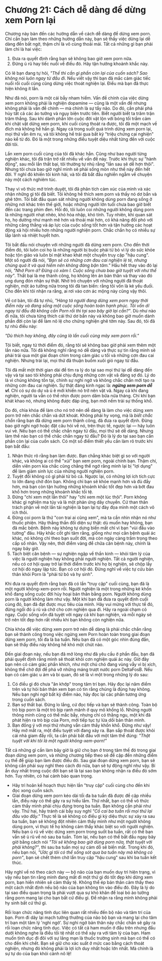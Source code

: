 # Chương 21: Cách dễ dàng để dừng xem Porn lại

Chương này bàn đến các hướng dẫn về cách dễ dàng để dừng xem porn. Chỉ cần bạn làm theo những hướng dẫn này, bạn sẽ thấy việc dừng lại dễ dàng đến bất ngờ, thậm chí là vô cùng thoải mái. Tất cả những gì bạn phải làm chỉ là hai việc:

1. Đưa ra quyết định rằng bạn sẽ không bao giờ xem porn nữa.
2. Đừng ủ rũ hay tiếc nuối về điều đó. Hãy tận hưởng khoảnh khắc này.

Có lẽ bạn đang tự hỏi, *"Thế thì cần gì phần còn lại của cuốn sách? Sao không nói luôn ngay từ đầu đi*. Nếu viết vậy thì bạn đã mắc cảm giác tiếc nuối rồi cuối cùng cũng dừng việc thoát nghiện lại. Điều mà bạn đã thực hiện không ít lần.

Như đã nói, porn là một cái bẫy nham hiểm. Vấn đề chính của việc dừng xem porn không phải là nghiện dopamine — cũng là một vấn đề nhưng không phải là vấn đề chính — mà chính là sự tẩy não. Do đó, cần phải phá hủy tất cả các ảo tưởng và ngụy biện trước tiên. Biết người biết ta trăm trận trăm thắng. Sau khi dành phần lớn cuộc đời vật lộn với bóng tối trầm cảm khi chật vật dừng xem porn, khi cuối cùng thoát ra được, tôi đã một mạch về đích mà không hề hấn gì. Ngay cả trong suốt quá trình dừng xem porn lại, mọi thứ vẫn êm ru, và tôi không hề trải qua bất kỳ "triệu chứng cai nghiện" nào kể từ đó. Đó là một trong những điều tuyệt diệu nhất từng đến với cuộc đời tôi.

Lần xem porn cuối cùng của tôi đã khác hẳn. Cũng như bao người từng nghiện khác, tôi đã trăn trở rất nhiều về vấn đề này. Trước khi thực sự "hành động", sau mỗi lần thất bại, tôi thường tự nhủ rằng "lần sau sẽ dễ hơn thôi". Nhưng tôi chưa bao giờ nghĩ mình sẽ phải sống mòn như thế này đến hết đời. Ý nghĩ đó khiến tôi kinh hãi, và tôi đã bắt đầu nghiền ngẫm về chuyện này một cách nghiêm túc.

Thay vì vô thức mở trình duyệt, tôi đã phân tích cảm xúc của mình và xác nhận những gì tôi đã biết. Tôi không hề thích xem porn và thấy nó dơ bẩn và ghê tởm. Tôi bắt đầu quan sát những người không dùng porn đang sống ở những nơi khác trên thế giới, hoặc những người lớn tuổi chưa bao giờ biết đến các trang phim đen. Hồi đó, tôi luôn coi những người không dùng porn là những người nhạt nhẽo, khó hòa nhập, khó tính. Tuy nhiên, khi quan sát họ, họ dường như mạnh mẽ hơn và thoải mái hơn, có khả năng đối phó với những căng thẳng và áp lực của cuộc sống tốt hơn và tận hưởng các hoạt động xã hội nhiều hơn những người nghiện porn. Chắc chắn họ có nhiều sự lấp lánh và nhiệt huyết hơn.

Tôi bắt đầu nói chuyện với những người đã dừng xem porn. Cho đến thời điểm đó, tôi luôn coi họ là những người bị buộc phải từ bỏ vì lý do sức khỏe hoặc tôn giáo và luôn bí mật khao khát một chuyến truy cập "hậu cung". Một số người đã nói, *"Bạn sẽ có những cơn đau cai nghiện lẻ tẻ, nhưng chúng quá ít và quá hiếm nên không đáng bận tâm."* Hầu hết thay vào đó lại nói, *"Nhớ Porn á? Đừng có xàm l. Cuộc sống chưa bao giờ tuyệt vời như thế này"*. Thất bại là mẹ thành công, họ không lên án bản thân và thay vào đó ung dung đón nhận sự thật. Nhờ trò chuyện với những người đã thoát nghiện, một ảo tưởng nữa trong tôi đã tan biến: rằng tôi vốn là kẻ yếu đuối. Cho đến khi tôi nhận ra rằng, ai rơi vào cơn ác mộng này cũng vậy thôi.

Về cơ bản, tôi đã tự nhủ, *"Hàng tá người đang dừng xem porn ngay thời điểm này và đang sống một cuộc sống hoàn toàn hạnh phúc. Tôi vốn dĩ ngay từ đầu đã không cần Porn rồi thì tại sao bây giờ lại cần?"*. Dù như nào đi nữa, tôi chưa từng thích cái thứ dơ bẩn này và không bao giờ muốn dành phần đời còn lại để làm nô lệ cho chứng nghiện ghê tởm này. Sau đó, tôi đã tự nhủ điều này:

*"Dù thích hay không, đây cũng là lần cuối cùng mày xem porn rồi."*

Tôi biết, ngay từ thời điểm đó, rằng tôi sẽ không bao giờ phải xem thêm một lần nào nữa. Tôi đã không nghĩ rằng nó dễ dàng và thực sự tin rằng mình sẽ phải trải qua một giai đoạn chìm trong cảm giác u tối và những cơn đau cai nghiện. Nhưng trái lại, mọi thứ đã thuận buồm xuôi gió ngay từ đầu.

Tôi đã mất một thời gian dài để tìm ra lý do tại sao mọi thứ lại dễ dàng đến vậy và tại sao tôi không phải chịu đựng những cơn vật vã đáng sợ đó. Lý do là vì chúng không tồn tại, chính sự nghi ngờ và không chắc chắn mới tạo ra những cơn đau cai nghiện. Sự thật đáng kinh ngạc là: ***ngừng xem porn dễ vl***. Chỉ có sự do dự và ủ ê mới khiến nó trở nên vật vã. Ngay cả khi đang nghiện, người ta vẫn có thể nhịn được porn dăm bữa nửa tháng. Chỉ khi bạn khát khao nó, nhưng không được đáp ứng, bạn mới nếm trải sự thống khổ.

Do đó, chìa khóa để làm cho nó trở nên dễ dàng là làm cho việc dừng xem porn trở nên chắc chắn và dứt khoát. Không phải hy vọng, mà là *biết chắc chắn* rằng bạn đã dừng xem porn thành công, đã đưa ra quyết định. Đừng bao giờ nghi ngờ hoặc đặt câu hỏi về nó, trên thực tế, ngược lại — hãy luôn vui vẻ. Nếu bạn có thể chắc chắn ngay từ đầu, mọi thứ sẽ dễ dàng. Nhưng làm thế nào bạn có thể chắc chắn ngay từ đầu? Đó là lý do tại sao bạn cần phần còn lại của cuốn sách. Có một số điểm thiết yếu cần làm rõ trước khi bạn bắt đầu:

1. Nhận thức rõ rằng bạn làm được. Bạn chẳng khác biệt gì so với người khác, và không ai có thể "xúi" bạn xem porn, ngoài chính bạn. Thậm chí, diễn viên porn kia chắc cũng chẳng thể ngờ rằng mình lại bị "lợi dụng" để làm giảm sinh lực của những người nghiện porn.
2. Tuyệt đối không có gì phải từ bỏ cả. Ngược lại, có những lợi ích tích cực to lớn đang chờ đón bạn. Không chỉ bạn sẽ khỏe mạnh hơn và đủ đầy hơn, mà bạn còn tận hưởng những khoảnh khắc tốt đẹp hơn và bớt đau khổ hơn trong những khoảnh khắc tồi tệ.
3. Đừng "chỉ xem một lần thôi" hay "chỉ xem một lúc thôi". Porn không khác gì nghiện ma túy và là một phản ứng dây chuyền. Cứ than thân trách phận về một lần tái nghiện là bạn lại tự đày đọa mình một cách vô ích thôi.
4. Đừng coi porn là thứ "con trai ai cũng xem", mà ta cần nhìn nhận nó như thuốc phiện. Hãy thẳng thắn đối diện sự thật: dù muốn hay không, bạn đã mắc bệnh. Bệnh này không tự dưng biến mất chỉ vì bạn "vùi đầu vào tường" đâu. Hãy khắc cốt ghi tâm rằng, giống như mọi căn bệnh quái ác khác, nó không chỉ theo bạn suốt đời, mà còn ngày càng trầm trọng theo cấp số nhân. Vậy nên, thời điểm vàng để chữa căn bệnh này, chính là ngay bây giờ.
5. Tách biệt căn bệnh — sự nghiện ngập về thần kinh — khỏi tâm lý của việc là người nghiện hay không phải người nghiện. Tất cả người nghiện, nếu có cơ hội quay trở lại thời điểm trước khi họ bị nghiện, sẽ chộp lấy cơ hội đó ngay lập tức. Bạn có cơ hội đó. Đừng nghĩ về việc tự cứu bản thân khỏi Porn là "phải từ bỏ và hy sinh".

Khi đưa ra quyết định rằng bạn đã có lần "truy cập" cuối cùng, bạn đã là một người không-xem-porn rồi. Người nghiện là một trong những kẻ khốn khổ đang sống cuộc đời hủy hoại bản thân bằng porn. Người không dùng porn là người không làm như vậy. Một khi bạn đã đưa ra quyết định cuối cùng đó, bạn đã đạt được mục tiêu của mình. Hãy vui mừng với thực tế đó, đừng ngồi đó ủ rũ và chờ cho cơn nghiện qua đi. Hãy ra ngoài chạm cỏ ngay. Cuộc sống vốn đã tuyệt vời ngay cả khi bạn nghiện, và mỗi ngày sẽ trở nên tốt đẹp hơn rất nhiều khi bạn không còn nghiện nữa.

Chìa khóa để việc dừng xem porn trở nên dễ dàng là phải chắc chắn rằng bạn sẽ thành công trong việc ngừng xem Porn hoàn toàn trong giai đoạn dừng xem porn, tối đa là ba tuần. Nếu bạn đã có một góc nhìn đúng đắn, bạn sẽ thấy điều này không hề khó một chút nào.

Đến giai đoạn này, nếu bạn đã mở lòng như đã yêu cầu ở phần đầu, bạn đã phải quyết định rằng mình sẽ thoát khỏi cơn nghiện quái ác này. Giờ đây bạn nên có cảm giác phấn khích, như một chú chó đang vùng vẫy vì bị xích, không thể chờ đợi để phá vỡ những máng trượt nước porn DeltaFosB. Nếu bạn có cảm giác u ám và bi quan, đó sẽ là vì một trong những lý do sau:

1. Có điều gì đó chưa "ăn khớp" trong tâm trí bạn. Hãy đọc lại năm điểm trên và tự hỏi bản thân xem bạn có tin rằng chúng là đúng hay không. Nếu bạn nghi ngờ bất kỳ điểm nào, hãy đọc lại các phần tương ứng trong cuốn sách.
2. Bạn sợ thất bại. Đừng lo lắng, cứ đọc tiếp và bạn sẽ thành công. Toàn bộ trò bịp porn là một trò bịp ranh mãnh ở quy mô khổng lồ. Những người thông minh cũng có thể mắc bẫy, nhưng chỉ có thằng ngu, một khi đã phát hiện ra trò bịp của Porn, mới tiếp tục tự lừa dối bản thân mình.
3. Bạn đồng ý với mọi thứ nhưng vẫn cảm thấy khốn khổ. Đừng như vậy! Hãy mở mắt ra, một điều tuyệt vời đang xảy ra. Bạn sắp thoát được khỏi cái nhà giam đấy rồi, ta cần phải bắt đầu với một tâm thế đúng: *"Thật tuyệt vời khi tôi là một người không-xem-porn!"*

Tất cả những gì cần làm bây giờ là giữ cho bạn ở trong tâm thế đó trong giai đoạn dừng xem porn, và những chương tiếp theo sẽ đề cập đến những điểm cụ thể để giúp bạn làm được điều đó. Sau giai đoạn dừng xem porn, bạn sẽ không cần phải suy nghĩ theo cách đó nữa, bạn sẽ tự động nghĩ như vậy. Bí ẩn duy nhất trong cuộc đời bạn sẽ là tại sao bạn không nhận ra điều đó sớm hơn. Tuy nhiên, có hai cảnh báo quan trọng.

- Hãy trì hoãn kế hoạch thực hiện lần "truy cập" cuối cùng cho đến khi đọc xong cuốn sách.
- Giai đoạn dừng xem porn kéo dài tối đa ba tuần đã được đề cập nhiều lần, điều này có thể gây ra sự hiểu lầm. Thứ nhất, bạn có thể vô thức cảm thấy mình phải chịu đựng trong ba tuần. Bạn không cần phải như vậy. Thứ hai, hãy tránh cái bẫy suy nghĩ *"Cố cai ba tuần rồi mọi thứ lại đâu vào đấy."* Thực tế là sẽ không có điều gì kỳ diệu thực sự xảy ra sau ba tuần, bạn sẽ không đột nhiên cảm thấy mình như một người không dùng porn, vì thực tế họ không cảm thấy khác biệt so với người nghiện. Nếu bạn ủ rũ về việc dừng xem porn trong suốt ba tuần, rất có thể bạn vẫn sẽ ủ rũ về nó sau ba tuần. Tóm lại, nếu bạn có thể bắt đầu ngay bây giờ bằng cách nói *"Tôi sẽ không bao giờ dùng porn nữa, thật tuyệt vời phải không?"*, thì sau ba tuần mọi sự cám dỗ sẽ biến mất. Trong khi đó, nếu bạn nói, *"Ước gì tôi có thể sống sót qua ba tuần này mà không có porn"*, bạn sẽ chết thèm chờ lần truy cập "hậu cung" sau khi ba tuần kết thúc.

Hãy nghĩ về nó theo cách này — bộ não của bạn muốn duy trì hiện trạng, vì vậy nếu bạn tin rằng mình đang mất đi một thứ gì đó tốt đẹp khi dừng xem porn, bạn hiển nhiên sẽ cảm thấy tệ. Không thể ép bản thân cảm thấy theo một cách nhất định nếu bộ não của bạn không tin vào điều đó. Đây là lý do tại sao điều quan trọng là phải vượt qua sự khó khăn để loại bỏ ảo tưởng rằng porn mang lại cho bạn bất cứ điều gì. Để nhận ra rằng mình không phải hy sinh bất cứ thứ gì.

Rối loạn chức năng tình dục liên quan rất nhiều đến bộ não và tâm trí của bạn. Porn đi dây lại mạch tưởng thưởng của não bộ bạn và mang lại cho tâm trí bạn một tâm lý 'nghi ngờ'. Sự nghi ngờ bản thân này chắc chắn sẽ gây ra rối loạn chức năng tình dục. Việc có tất cả ham muốn ở đầu trên nhưng đầu dưới không nghe là điều tồi tệ nhất có thể xảy ra với tâm lý của bạn. Ham muốn tình dục đi đôi với sự lãng mạn là thuốc trường sinh mà bạn có thể có cho đến khi chết. Bạn sẽ giữ cho xác suất ở mức cao bằng cách thoát nghiện, nhưng đó không phải là lợi ích duy nhất hoặc lớn nhất. Mà chính là sự tự do của bạn khỏi cảnh nô lệ!

